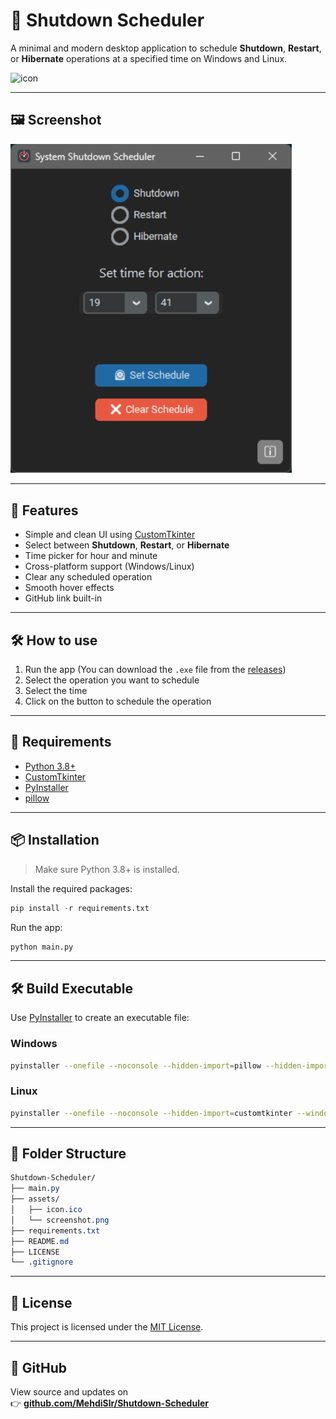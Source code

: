 # 📴 Shutdown Scheduler

A minimal and modern desktop application to schedule **Shutdown**, **Restart**, or **Hibernate** operations at a specified time on Windows and Linux.

<img src="assets/icon.png" width="128" alt="icon">  

---

## 🖼️ Screenshot

<img src="assets/screenshot.png" alt="Shutdown Scheduler UI" width="450"/>

---

## 🚀 Features

- Simple and clean UI using [CustomTkinter](https://github.com/TomSchimansky/CustomTkinter)
- Select between **Shutdown**, **Restart**, or **Hibernate**
- Time picker for hour and minute
- Cross-platform support (Windows/Linux)
- Clear any scheduled operation
- Smooth hover effects
- GitHub link built-in

---

## 🛠 How to use

1. Run the app (You can download the `.exe` file from the [releases](https://github.com/MehdiSlr/Shutdown-Scheduler/releases))
2. Select the operation you want to schedule
3. Select the time
4. Click on the button to schedule the operation

---

## 📝 Requirements

- [Python 3.8+](https://www.python.org/)
- [CustomTkinter](https://github.com/TomSchimansky/CustomTkinter)
- [PyInstaller](https://pyinstaller.org/)
- [pillow](https://pillow.readthedocs.io/en/stable/)

---


## 📦 Installation

> Make sure Python 3.8+ is installed.

Install the required packages:

```python  
pip install -r requirements.txt  
```

Run the app:

```python  
python main.py  
```

---

## 🛠 Build Executable

Use [PyInstaller](https://pyinstaller.org/) to create an executable file:

### Windows


```bash  
pyinstaller --onefile --noconsole --hidden-import=pillow --hidden-import=customtkinter --windowed --add-data "assets/icon.ico;assets" --icon=assets/icon.ico main.py
```

### Linux

```bash
pyinstaller --onefile --noconsole --hidden-import=customtkinter --windowed --add-data "assets:assets" --icon=assets/icon.ico main.py
```

---

## 📁 Folder Structure

```css
Shutdown-Scheduler/
├── main.py
├── assets/ 
│   ├── icon.ico 
│   └── screenshot.png 
├── requirements.txt 
├── README.md
├── LICENSE
└── .gitignore

```
---

## 📝 License

This project is licensed under the [MIT License](LICENSE).

---

## 🔗 GitHub

View source and updates on  
👉 **[github.com/MehdiSlr/Shutdown-Scheduler](https://github.com/MehdiSlr/Shutdown-Scheduler)**

